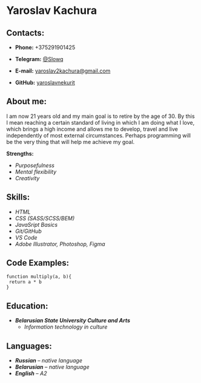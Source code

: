 # Yaroslav Kachura

## Contacts:

- **Phone:** +375291901425

* **Telegram:** [@Slowq](https://t.me/Slowq)

- **E-mail:** [yaroslav2kachura@gmail.com](yaroslav2kachura@gmail.com)

* **GitHub:** [yaroslavnekurit](https://github.com/yaroslavnekurit)

## About me:

I am now 21 years old and my main goal is to retire by the age of 30. By this I mean reaching a certain standard of living in which I am doing what I love, which brings a high income and allows me to develop, travel and live independently of most external circumstances. Perhaps programming will be the very thing that will help me achieve my goal.

**Strengths:**

- _Purposefulness_
- _Mental flexibility_
- _Creativity_

## Skills:

- _HTML_
- _CSS (SASS/SCSS/BEM)_
- _JavaSript Basics_
- _Git/GitHub_
- _VS Code_
- _Adobe Illustrator, Photoshop, Figma_

## Code Examples:

```
function multiply(a, b){
 return a * b
}
```

## Education:

- **_Belarusian State University Culture and Arts_**
  - _Information technology in culture_

## Languages:

- **_Russian_** – _native language_
- **_Belarusian_** – _native language_
- **_English_** – _A2_
